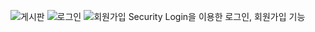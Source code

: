 ![게시판](https://github.com/user-attachments/assets/405123d3-3d6f-4957-a9a6-9659328fae0f)
![로그인](https://github.com/user-attachments/assets/a493dca1-222e-4a14-aae3-a584383853c9)
![회원가입](https://github.com/user-attachments/assets/008643d8-958c-4ed8-9432-75e2096752db)
Security Login을 이용한 로그인, 회원가입 기능
